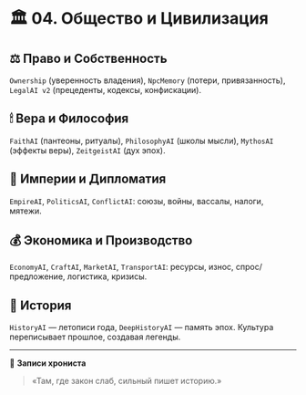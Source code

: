 # 🏛 04. Общество и Цивилизация

## ⚖️ Право и Собственность
`Ownership` (уверенность владения), `NpcMemory` (потери, привязанность), `LegalAI v2` (прецеденты, кодексы, конфискации).

## 🕯 Вера и Философия
`FaithAI` (пантеоны, ритуалы), `PhilosophyAI` (школы мысли), `MythosAI` (эффекты веры), `ZeitgeistAI` (дух эпох).

## 👑 Империи и Дипломатия
`EmpireAI`, `PoliticsAI`, `ConflictAI`: союзы, войны, вассалы, налоги, мятежи.

## 💰 Экономика и Производство
`EconomyAI`, `CraftAI`, `MarketAI`, `TransportAI`: ресурсы, износ, спрос/предложение, логистика, кризисы.

## 📜 История
`HistoryAI` — летописи года, `DeepHistoryAI` — память эпох. Культура переписывает прошлое, создавая легенды.

---
📜 **Записи хрониста**  
> «Там, где закон слаб, сильный пишет историю.»
